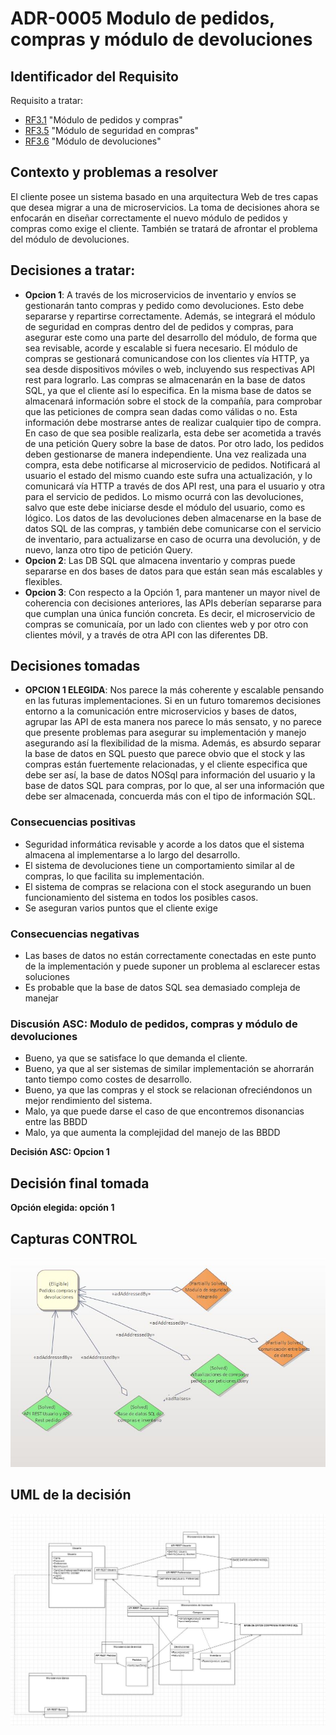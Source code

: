 # ADR-0005 Modulo de pedidos, compras y módulo de devoluciones

## Identificador del Requisito

Requisito a tratar: 
* [RF3.1](https://github.com/kikmar/DAS-GRUPO-8/blob/feature/Semana2/Semana%202/Requisitos/rf3.1.md) "Módulo de pedidos y compras"
* [RF3.5](https://github.com/kikmar/DAS-GRUPO-8/blob/feature/Semana2/Semana%202/Requisitos/rf3.5.md) "Módulo de seguridad en compras"
* [RF3.6](https://github.com/kikmar/DAS-GRUPO-8/blob/feature/Semana2/Semana%202/Requisitos/rf3.6.md) "Módulo de devoluciones"

## Contexto y problemas a resolver

El cliente posee un sistema basado en una arquitectura Web de tres capas que desea migrar a una de microservicios. La toma de decisiones ahora se enfocarán en diseñar correctamente
el nuevo módulo de pedidos y compras como exige el cliente. También se tratará de afrontar el problema del módulo de devoluciones.

## Decisiones a tratar:

* **Opcion 1**: A través de los microservicios de inventario y envíos se gestionarán tanto compras y pedido como devoluciones. Esto debe separarse y repartirse correctamente. Además, se integrará el módulo de seguridad en compras
dentro del de pedidos y compras, para asegurar este como una parte del desarrollo del módulo, de forma que sea revisable, acorde y escalable si fuera necesario. El módulo de compras se gestionará comunicandose con los clientes vía HTTP, ya sea desde dispositivos
móviles o web, incluyendo sus respectivas API rest para lograrlo. Las compras se almacenarán en la base de datos SQL, ya que el cliente así lo especifica. En la misma base de datos se almacenará información sobre el stock de la compañía, para comprobar que las peticiones de compra sean dadas como válidas o no.
Esta información debe mostrarse antes de realizar cualquier tipo de compra. En caso de que sea posible realizarla, esta debe ser acometida a través de una petición Query sobre la base de datos. Por otro lado, los pedidos deben gestionarse de manera independiente. Una vez realizada una compra, esta debe notificarse al microservicio de pedidos. Notificará al usuario el estado del mismo
cuando este sufra una actualización, y lo comunicará vía HTTP a través de dos API rest, una para el usuario y otra para el servicio de pedidos. Lo mismo ocurrá con las devoluciones, salvo que este debe iniciarse desde el módulo del usuario, como es lógico. Los datos de las devoluciones
deben almacenarse en la base de datos SQL de las compras, y también debe comunicarse con el servicio de inventario, para actualizarse en caso de ocurra una devolución, y de nuevo, lanza otro tipo de petición Query.
* **Opcion 2**: Las DB SQL que almacena inventario y compras puede separarse en dos bases de datos para que están sean más escalables y flexibles.
* **Opcion 3**: Con respecto a la Opción 1, para mantener un mayor nivel de coherencia con decisiones anteriores, las APIs deberían separarse para que cumplan una única función concreta. Es decir, el microservicio de compras se comunicaía, por un lado con clientes web y por otro con clientes móvil, y a través
de otra API con las diferentes DB.

## Decisiones tomadas

* **OPCION 1 ELEGIDA**: Nos parece la más coherente y escalable pensando en las futuras implementaciones. Si en un futuro tomaremos decisiones entorno a la comunicación entre microservicios y bases de datos, agrupar las API
de esta manera nos parece lo más sensato, y no parece que presente problemas para asegurar su implementación y manejo asegurando así la flexibilidad de la misma. Además, es absurdo separar la base de datos en SQL puesto que parece obvio que el stock y las compras están fuertemente relacionadas, y el cliente especifica que debe ser así, la
base de datos NOSql para información del usuario y la base de datos SQL para compras, por lo que, al ser una información que debe ser almacenada, concuerda más con el tipo de información SQL.

### Consecuencias positivas <!-- optional -->

* Seguridad informática revisable y acorde a los datos que el sistema almacena al implementarse a lo largo del desarrollo.
* El sistema de devoluciones tiene un comportamiento similar al de compras, lo que facilita su implementación.
* El sistema de compras se relaciona con el stock asegurando un buen funcionamiento del sistema en todos los posibles casos.
* Se aseguran varios puntos que el cliente exige

### Consecuencias negativas <!-- optional -->

* Las bases de datos no están correctamente conectadas en este punto de la implementación y puede suponer un problema al esclarecer estas soluciones 
* Es probable que la base de datos SQL sea demasiado compleja de manejar

### Discusión ASC: Modulo de pedidos, compras y módulo de devoluciones

+ Bueno, ya que se satisface lo que demanda el cliente.
+ Bueno, ya que al ser sistemas de similar implementación se ahorrarán tanto tiempo como costes de desarrollo.
+ Bueno, ya que las compras y el stock se relacionan ofreciéndonos un mejor rendimiento del sistema.
+ Malo, ya que puede darse el caso de que encontremos disonancias entre las BBDD
+ Malo, ya que aumenta la complejidad del manejo de las BBDD

**Decisión ASC: Opcion 1**

## Decisión final tomada

**Opción elegida: opción 1**

## Capturas CONTROL 

![D0005](../capturasadmentor/D0005.JPG)

## UML de la decisión

![UML-w2](../uml/D0005uml.JPG)




